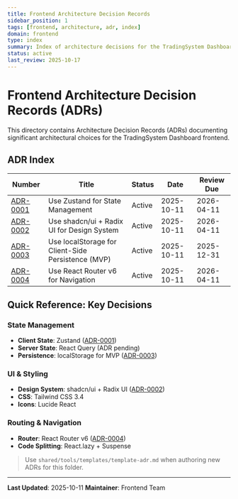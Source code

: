 ```yaml
---
title: Frontend Architecture Decision Records
sidebar_position: 1
tags: [frontend, architecture, adr, index]
domain: frontend
type: index
summary: Index of architecture decisions for the TradingSystem Dashboard frontend
status: active
last_review: 2025-10-17
---
```


# Frontend Architecture Decision Records (ADRs)

This directory contains Architecture Decision Records (ADRs) documenting significant architectural choices for the TradingSystem Dashboard frontend.

## ADR Index

| Number | Title | Status | Date | Review Due |
|--------|-------|--------|------|------------|
| [ADR-0001](2025-10-11-adr-0001-use-zustand-for-state-management.md) | Use Zustand for State Management | Active | 2025-10-11 | 2026-04-11 |
| [ADR-0002](2025-10-11-adr-0002-use-shadcn-ui-for-design-system.md) | Use shadcn/ui + Radix UI for Design System | Active | 2025-10-11 | 2026-04-11 |
| [ADR-0003](2025-10-11-adr-0003-use-localstorage-for-mvp.md) | Use localStorage for Client-Side Persistence (MVP) | Active | 2025-10-11 | 2025-12-31 |
| [ADR-0004](2025-10-11-adr-0004-use-react-router-v6-for-navigation.md) | Use React Router v6 for Navigation | Active | 2025-10-11 | 2026-04-11 |

## Quick Reference: Key Decisions

### State Management
- **Client State**: Zustand ([ADR-0001](2025-10-11-adr-0001-use-zustand-for-state-management.md))
- **Server State**: React Query (ADR pending)
- **Persistence**: localStorage for MVP ([ADR-0003](2025-10-11-adr-0003-use-localstorage-for-mvp.md))

### UI & Styling
- **Design System**: shadcn/ui + Radix UI ([ADR-0002](2025-10-11-adr-0002-use-shadcn-ui-for-design-system.md))
- **CSS**: Tailwind CSS 3.4
- **Icons**: Lucide React

### Routing & Navigation
- **Router**: React Router v6 ([ADR-0004](2025-10-11-adr-0004-use-react-router-v6-for-navigation.md))
- **Code Splitting**: React.lazy + Suspense

> Use `shared/tools/templates/template-adr.md` when authoring new ADRs for this folder.

---

**Last Updated**: 2025-10-11
**Maintainer**: Frontend Team
